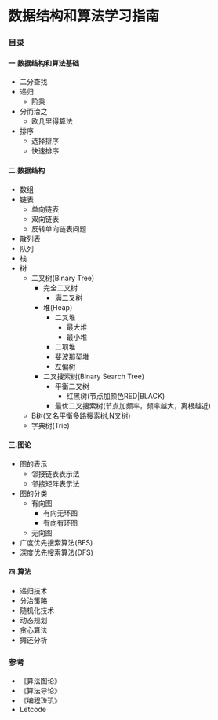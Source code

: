 # 数据结构和算法学习指南

### 目录

#### 一.数据结构和算法基础
+ 二分查找
+ 递归
  + 阶乘
+ 分而治之
  + 欧几里得算法
+ 排序
  + 选择排序
  + 快速排序
#### 二.数据结构
+ 数组
+ 链表
  + 单向链表
  + 双向链表
  + 反转单向链表问题
+ 散列表
+ 队列
+ 栈
+ 树
  + 二叉树(Binary Tree)
    + 完全二叉树
      + 满二叉树
    + 堆(Heap)
      + 二叉堆
        + 最大堆
        + 最小堆
      + 二项堆
      + 斐波那契堆
      + 左偏树
    + 二叉搜索树(Binary Search Tree)
      + 平衡二叉树
        + 红黑树(节点加颜色RED|BLACK)
      + 最优二叉搜索树(节点加频率，频率越大，离根越近)
  + B树(又名平衡多路搜索树,N叉树)
  + 字典树(Trie)
#### 三.图论
+ 图的表示
  + 邻接链表表示法
  + 邻接矩阵表示法
+ 图的分类
  + 有向图
    + 有向无环图
    + 有向有环图
  + 无向图
+ 广度优先搜索算法(BFS)
+ 深度优先搜索算法(DFS)
#### 四.算法
+ 递归技术
+ 分治策略
+ 随机化技术
+ 动态规划
+ 贪心算法
+ 摊还分析

### 参考
+ 《算法图论》
+ 《算法导论》
+ 《编程珠玑》
+ Letcode